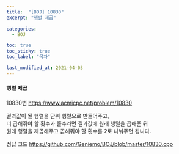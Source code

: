 ```yaml
---
title:  "[BOJ] 10830"
excerpt: "행렬 제곱"

categories:
  - BOJ

toc: true
toc_sticky: true
toc_label: "목차"

last_modified_at: 2021-04-03
---
```


#### 행렬 제곱

10830번 <https://www.acmicpc.net/problem/10830>

결과값이 될 행렬을 단위 행렬으로 만들어주고,<br>
더 곱해줘야 할 횟수가 홀수라면 결과값에 원래 행렬을 곱해준 뒤<br>
원래 행렬을 제곱해주고 곱해줘야 할 횟수를 2로 나눠주면 됩니다.

정답 코드 <https://github.com/Geniemo/BOJ/blob/master/10830.cpp>